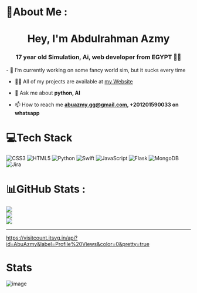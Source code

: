 # 💫About Me :
<h1 align="center">Hey, I'm Abdulrahman Azmy</h1>
<h3 align="center">17 year old Simulation, Ai, web developer from EGYPT 🚩🚩</h3>
- 🔭 I’m currently working on some fancy world sim, but it sucks every time

- 👨‍💻 All of my projects are available at [my Website](https://codeman.gq)

- 💬 Ask me about **python, AI**

- 📫 How to reach me **abuazmy.gg@gmail.com, +201201590033 on whatsapp**

# 💻Tech Stack
![CSS3](https://img.shields.io/badge/css3-%231572B6.svg?style=for-the-badge&logo=css3&logoColor=white) ![HTML5](https://img.shields.io/badge/html5-%23E34F26.svg?style=for-the-badge&logo=html5&logoColor=white) ![Python](https://img.shields.io/badge/python-3670A0?style=for-the-badge&logo=python&logoColor=ffdd54) ![Swift](https://img.shields.io/badge/swift-F54A2A?style=for-the-badge&logo=swift&logoColor=white) ![JavaScript](https://img.shields.io/badge/javascript-%23323330.svg?style=for-the-badge&logo=javascript&logoColor=%23F7DF1E) ![Flask](https://img.shields.io/badge/flask-%23000.svg?style=for-the-badge&logo=flask&logoColor=white) ![MongoDB](https://img.shields.io/badge/MongoDB-%234ea94b.svg?style=for-the-badge&logo=mongodb&logoColor=white) ![Jira](https://img.shields.io/badge/jira-%230A0FFF.svg?style=for-the-badge&logo=jira&logoColor=white)
# 📊GitHub Stats :
![](https://github-readme-stats.vercel.app/api?username=VulcanWM&theme=vision-friendly-dark&hide_border=false&include_all_commits=false&count_private=false)<br/>
![](https://github-readme-streak-stats.herokuapp.com/?user=VulcanWM&theme=vision-friendly-dark&hide_border=false)<br/>
![](https://github-readme-stats.vercel.app/api/top-langs/?username=VulcanWM&theme=vision-friendly-dark&hide_border=false&include_all_commits=false&count_private=false&layout=compact)

---
https://visitcount.itsvg.in/api?id=AbuAzmy&label=Profile%20Views&color=0&pretty=true

# Stats

![image](https://projecteuler.net/profile/VulcanWM.png)

